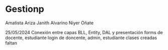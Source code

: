 # Gestionp  
Amatista Ariza
Janith Alvarino
Niyer Oñate 

25/05/2024
Conexión entre capas BLL, Entity, DAL y presentación 
forms de  docente, estudiante
login de doncente, admin, estudiante 
clases creadas faltan 

